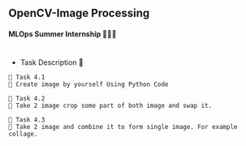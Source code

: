 ## OpenCV-Image Processing
#### **MLOps Summer Internship** 👨🏻‍💻 
#

* Task Description 📄
```
🔅 Task 4.1
📌 Create image by yourself Using Python Code 

🔅 Task 4.2
📌 Take 2 image crop some part of both image and swap it. 

🔅 Task 4.3
📌 Take 2 image and combine it to form single image. For example collage.
 ```











